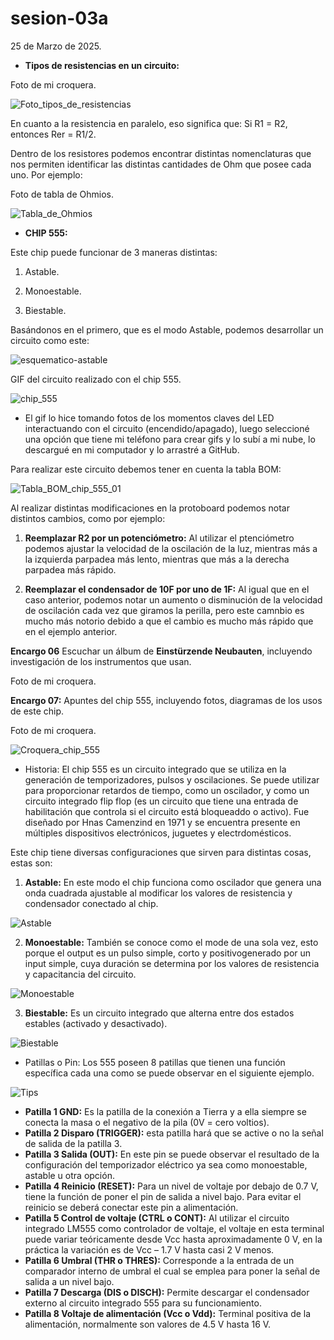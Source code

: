 # sesion-03a

25 de Marzo de 2025.

- **Tipos de resistencias en un circuito:**

Foto de mi croquera.

![Foto_tipos_de_resistencias](https://github.com/user-attachments/assets/f9dc4088-c273-4cd7-91df-364c29fc7110)

En cuanto a la resistencia en paralelo, eso significa que: Si R1 = R2, entonces Rer = R1/2.

Dentro de los resistores podemos encontrar distintas nomenclaturas que nos permiten identificar las distintas cantidades de Ohm que posee cada uno. Por ejemplo:

Foto de tabla de Ohmios.

![Tabla_de_Ohmios](https://github.com/user-attachments/assets/27f602f3-79c2-478d-9772-39110b611026)

 - **CHIP 555:**

Este chip puede funcionar de 3 maneras distintas:

 1. Astable.

 2. Monoestable.

 3. Biestable.
    
Basándonos en el primero, que es el modo Astable, podemos desarrollar un circuito como este:

![esquematico-astable](https://github.com/user-attachments/assets/69685efc-7cfc-48f7-87e1-6f9daf064c8f)

GIF del circuito realizado con el chip 555.

![chip_555](https://github.com/user-attachments/assets/7311f830-d76b-42da-a32b-8e681d865b49)

- El gif lo hice tomando fotos de los momentos claves del LED interactuando con el circuito (encendido/apagado), luego seleccioné una opción que tiene mi teléfono para crear gifs y lo subí a mi nube, lo descargué en mi computador y lo arrastré a GitHub.

Para realizar este circuito debemos tener en cuenta la tabla BOM:

![Tabla_BOM_chip_555_01](https://github.com/user-attachments/assets/c3a0c72d-6409-4f10-b477-f4a86b3d5bf0)

Al realizar distintas modificaciones en la protoboard podemos notar distintos cambios, como por ejemplo:

 1. **Reemplazar R2 por un potenciómetro:** Al utilizar el ptenciómetro podemos ajustar la velocidad de la oscilación de la luz, mientras más a la izquierda parpadea más lento, mientras que más a la derecha parpadea más rápido.

 2. **Reemplazar el condensador de 10F por uno de 1F:** Al igual que en el caso anterior, podemos notar un aumento o disminución de la velocidad de oscilación cada vez que giramos la perilla, pero este camnbio es mucho más notorio debido a que el cambio es mucho más rápido que en el ejemplo anterior.

**Encargo 06** Escuchar un álbum de **Einstürzende Neubauten**, incluyendo investigación de los instrumentos que usan.

Foto de mi croquera.

**Encargo 07:** Apuntes del chip 555, incluyendo fotos, diagramas de los usos de este chip.

Foto de mi croquera.

![Croquera_chip_555](https://github.com/user-attachments/assets/faf99b57-b08c-4a25-8506-d0ad4c28080a)

 - Historia: El chip 555 es un circuito integrado que se utiliza en la generación de temporizadores, pulsos y oscilaciones. Se puede utilizar para proporcionar retardos de tiempo, como un oscilador, y como un circuito integrado flip flop (es un circuito que tiene una entrada de habilitación que controla si el circuito está bloqueaddo o activo). Fue diseñado por Hnas Camenzind en 1971 y se encuentra presente en múltiples dispositivos electrónicos, juguetes y electrdomésticos.

Este chip tiene diversas configuraciones que sirven para distintas cosas, estas son:

 1. **Astable:** En este modo el chip funciona como oscilador que genera una onda cuadrada ajustable al modificar los valores de resistencia y condensador conectado al chip.

![Astable](https://github.com/user-attachments/assets/4919be99-c050-41fd-9432-9a1bd4b29d2e)

 2. **Monoestable:** También se conoce como el mode de una sola vez, esto porque el output es un pulso simple, corto y positivogenerado por un input simple, cuya duración se determina por los valores de resistencia y capacitancia del circuito.

![Monoestable](https://github.com/user-attachments/assets/68948f76-8c03-4a7b-bfc1-1c10b6356843)

 3. **Biestable:** Es un circuito integrado que alterna entre dos estados estables (activado y desactivado).

![Biestable](https://github.com/user-attachments/assets/7fbb1048-916c-4674-b920-5d47d794e9dd)

 - Patillas o Pin: Los 555 poseen 8 patillas que tienen una función específica cada una como se puede observar en el siguiente ejemplo.

![Tips](https://github.com/user-attachments/assets/3f294aa5-4b1d-452c-8bbd-81ea7a64f6f0)

  - **Patilla 1 GND:** Es la patilla de la conexión a Tierra y a ella siempre se conecta la masa o el negativo de la pila (0V = cero voltios).
  - **Patilla 2 Disparo (TRIGGER):** esta patilla hará que se active o no la señal de salida de la patilla 3.
  - **Patilla 3 Salida (OUT):** En este pin se puede observar el resultado de la configuración del temporizador eléctrico ya sea como monoestable, astable u otra opción.
  - **Patilla 4 Reinicio (RESET):** Para un nivel de voltaje por debajo de 0.7 V, tiene la función de poner el pin de salida a nivel bajo. Para evitar el reinicio se deberá conectar este pin a alimentación.
  - **Patilla 5 Control de voltaje (CTRL o CONT):** Al utilizar el circuito integrado LM555 como controlador de voltaje, el voltaje en esta terminal puede variar teóricamente desde Vcc hasta aproximadamente 0 V, en la práctica la variación es de Vcc – 1.7 V hasta casi 2 V menos.
  - **Patilla 6 Umbral (THR o THRES):** Corresponde a la entrada de un comparador interno de umbral el cual se emplea para poner la señal de salida a un nivel bajo.
  - **Patilla 7 Descarga (DIS o DISCH):** Permite descargar el condensador externo al circuito integrado 555 para su funcionamiento.
  - **Patilla 8 Voltaje de alimentación (Vcc o Vdd):** Terminal positiva de la alimentación, normalmente son valores de 4.5 V hasta 16 V.

